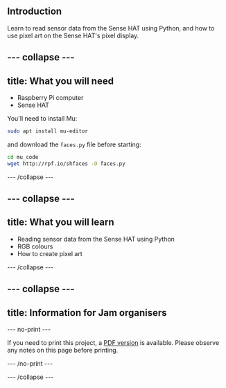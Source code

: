 ## Introduction

Learn to read sensor data from the Sense HAT using Python, and how to use pixel art on the Sense HAT's pixel display.

--- collapse ---
---
title: What you will need
---

- Raspberry Pi computer
- Sense HAT

You'll need to install Mu:

```bash
sudo apt install mu-editor
```

and download the `faces.py` file before starting:

```bash
cd mu_code
wget http://rpf.io/shfaces -O faces.py
```

--- /collapse ---

--- collapse ---
---
title: What you will learn
---

- Reading sensor data from the Sense HAT using Python
- RGB colours
- How to create pixel art

--- /collapse ---

--- collapse ---
---
title: Information for Jam organisers
---

--- no-print ---

If you need to print this project, a [PDF version](https://github.com/raspberrypilearning/jam-worksheets/raw/master/pdf/Sense-HAT-Smile.pdf) is available. Please observe any notes on this page before printing.

--- /no-print ---

--- /collapse ---
